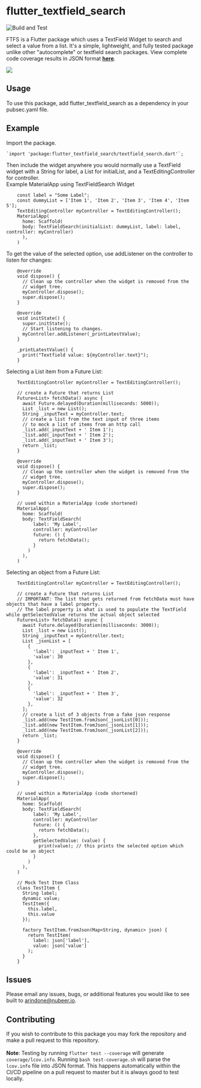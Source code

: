 # flutter_textfield_search
![Build and Test](https://github.com/alexrindone/flutter_textfield_search/workflows/Build%20and%20Tests/badge.svg)

FTFS is a Flutter package which uses a TextField Widget to search and select a value from a list. It's a simple, lightweight, and fully tested package unlike other "autocomplete" or textfield search packages. View complete code coverage results in JSON format  **[here](https://raw.githubusercontent.com/alexrindone/flutter_textfield_search/master/coverage/coverage.json)**.

<img src="https://i.imgur.com/lXmQghw.gif" />

## Usage
To use this package, add flutter_textfield_search as a dependency in your pubsec.yaml file.

## Example
Import the package.

    `import 'package:flutter_textfield_search/textfield_search.dart'`;

Then include the widget anywhere you would normally use a TextField widget with a String for label, a List for initialList, and a TextEditingController for controller.
    <br>Example MaterialApp using TextFieldSearch Widget
    <br>

        const label = "Some Label";
        const dummyList = ['Item 1', 'Item 2', 'Item 3', 'Item 4', 'Item 5'];
        TextEditingController myController = TextEditingController();
        MaterialApp(
          home: Scaffold(
          body: TextFieldSearch(initialList: dummyList, label: label, controller: myController)
          ),
        )
        
To get the value of the selected option, use addListener on the controller to listen for changes:

        @override
        void dispose() {
          // Clean up the controller when the widget is removed from the
          // widget tree.
          myController.dispose();
          super.dispose();
        }

        @override
        void initState() {
          super.initState();
          // Start listening to changes.
          myController.addListener(_printLatestValue);
        }
        
        _printLatestValue() {
          print("Textfield value: ${myController.text}");
        }

Selecting a List item from a Future List:
        
        TextEditingController myController = TextEditingController();

        // create a Future that returns List
        Future<List> fetchData() async {
          await Future.delayed(Duration(milliseconds: 5000));
          List _list = new List();
          String _inputText = myController.text;
          // create a list from the text input of three items
          // to mock a list of items from an http call
          _list.add(_inputText + ' Item 1');
          _list.add(_inputText + ' Item 2');
          _list.add(_inputText + ' Item 3');
          return _list;
        }

        @override
        void dispose() {
          // Clean up the controller when the widget is removed from the
          // widget tree.
          myController.dispose();
          super.dispose();
        }

        // used within a MaterialApp (code shortened)
        MaterialApp(
          home: Scaffold(
          body: TextFieldSearch(
              label: 'My Label', 
              controller: myController
              future: () {
                return fetchData();
              }
            )
          ),
        )

Selecting an object from a Future List:
        
        TextEditingController myController = TextEditingController();

        // create a Future that returns List
        // IMPORTANT: The list that gets returned from fetchData must have objects that have a label property.
        // The label property is what is used to populate the TextField while getSelectedValue returns the actual object selected
        Future<List> fetchData() async {
          await Future.delayed(Duration(milliseconds: 3000));
          List _list = new List();
          String _inputText = myController.text;
          List _jsonList = [
            {
              'label': _inputText + ' Item 1',
              'value': 30
            },
            {
              'label': _inputText + ' Item 2',
              'value': 31
            },
            {
              'label': _inputText + ' Item 3',
              'value': 32
            },
          ];
          // create a list of 3 objects from a fake json response
          _list.add(new TestItem.fromJson(_jsonList[0]));
          _list.add(new TestItem.fromJson(_jsonList[1]));
          _list.add(new TestItem.fromJson(_jsonList[2]));
          return _list;
        }

        @override
        void dispose() {
          // Clean up the controller when the widget is removed from the
          // widget tree.
          myController.dispose();
          super.dispose();
        }

        // used within a MaterialApp (code shortened)
        MaterialApp(
          home: Scaffold(
          body: TextFieldSearch(
              label: 'My Label', 
              controller: myController
              future: () {
                return fetchData();
              },
              getSelectedValue: (value) {
                print(value); // this prints the selected option which could be an object
              }
            )
          ),
        )

        // Mock Test Item Class
        class TestItem {
          String label;
          dynamic value;
          TestItem({
            this.label,
            this.value
          });

          factory TestItem.fromJson(Map<String, dynamic> json) {
            return TestItem(
              label: json['label'],
              value: json['value']
            );
          }
        }

## Issues

Please email any issues, bugs, or additional features you would like to see built to arindone@nubeer.io.

## Contributing

If you wish to contribute to this package you may fork the repository and make a pull request to this repository.
<br><br>**Note**: Testing by running `flutter test --coverage` will generate `coverage/lcov.info`. Running `bash test-coverage.sh` will parse the `lcov.info` file into JSON format. This happens automatically within the CI/CD pipeline on a pull request to master but it is always good to test locally.
